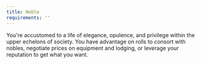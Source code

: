 ```yaml
---
title: Noble
requirements: ''
---
```


You're accustomed to a life of elegance, opulence, and privilege within the upper echelons of society. You have advantage on rolls to consort with nobles, negotiate prices on equipment and lodging, or leverage your reputation to get what you want.
